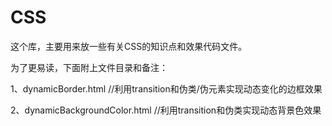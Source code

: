 # CSS

这个库，主要用来放一些有关CSS的知识点和效果代码文件。

为了更易读，下面附上文件目录和备注：

1、dynamicBorder.html  //利用transition和伪类/伪元素实现动态变化的边框效果

2、dynamicBackgroundColor.html  //利用transition和伪类实现动态背景色效果
